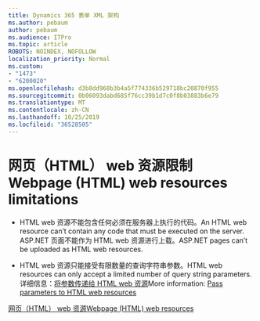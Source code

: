 ```yaml
---
title: Dynamics 365 表单 XML 架构
ms.author: pebaum
author: pebaum
ms.audience: ITPro
ms.topic: article
ROBOTS: NOINDEX, NOFOLLOW
localization_priority: Normal
ms.custom:
- "1473"
- "6200020"
ms.openlocfilehash: d3b8dd968b3b4a5f774336b529718bc20870f955
ms.sourcegitcommit: 0b06093dabd685f76cc39b1d7c0f8b03883b6e79
ms.translationtype: MT
ms.contentlocale: zh-CN
ms.lasthandoff: 10/25/2019
ms.locfileid: "36528505"
---
```

# <a name="webpage-html-web-resources-limitations"></a><span data-ttu-id="d24ad-102">网页（HTML） web 资源限制</span><span class="sxs-lookup"><span data-stu-id="d24ad-102">Webpage (HTML) web resources limitations</span></span>

* <span data-ttu-id="d24ad-103">HTML web 资源不能包含任何必须在服务器上执行的代码。</span><span class="sxs-lookup"><span data-stu-id="d24ad-103">An HTML web resource can’t contain any code that must be executed on the server.</span></span> <span data-ttu-id="d24ad-104">ASP.NET 页面不能作为 HTML web 资源进行上载。</span><span class="sxs-lookup"><span data-stu-id="d24ad-104">ASP.NET pages can’t be uploaded as HTML web resources.</span></span>

* <span data-ttu-id="d24ad-105">HTML web 资源只能接受有限数量的查询字符串参数。</span><span class="sxs-lookup"><span data-stu-id="d24ad-105">HTML web resources can only accept a limited number of query string parameters.</span></span> <span data-ttu-id="d24ad-106">详细信息：[将参数传递给 HTML web 资源](https://docs.microsoft.com/dynamics365/customer-engagement/developer/webpage-html-web-resources#BKMK_PassingParametersToWebResources)</span><span class="sxs-lookup"><span data-stu-id="d24ad-106">More information: [Pass parameters to HTML web resources](https://docs.microsoft.com/dynamics365/customer-engagement/developer/webpage-html-web-resources#BKMK_PassingParametersToWebResources)</span></span>

[<span data-ttu-id="d24ad-107">网页（HTML） web 资源</span><span class="sxs-lookup"><span data-stu-id="d24ad-107">Webpage (HTML) web resources</span></span>](https://docs.microsoft.com/dynamics365/customer-engagement/developer/webpage-html-web-resources)
